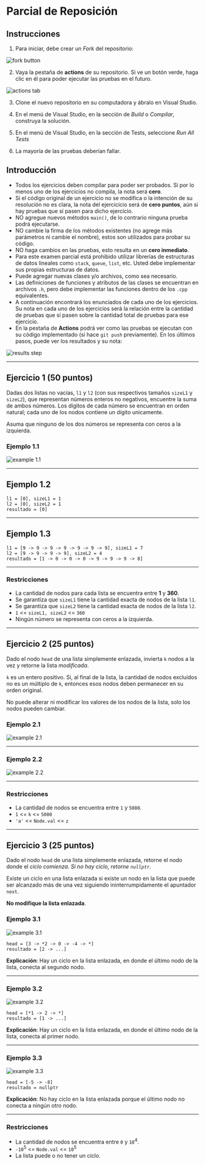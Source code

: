# Parcial de Reposición

## Instrucciones

1. Para iniciar, debe crear un *Fork* del repositorio:

![fork button](images/fork.png)

2. Vaya la pestaña de **actions** de su repositorio. Si ve un botón verde, haga clic en él para poder ejecutar las pruebas en el futuro.

![actions tab](images/actions.png)

3. Clone el nuevo repositorio en su computadora y ábralo en Visual Studio.

4. En el menú de Visual Studio, en la sección de *Build* o *Compilar*, construya la solución.

5. En el menú de Visual Studio, en la sección de Tests, seleccione *Run All Tests*

6. La mayoría de las pruebas deberían fallar.

## Introducción

- Todos los ejercicios deben compilar para poder ser probados. Si por lo menos uno de los ejercicios no compila, la nota será **cero**.
- Si el código original de un ejercicio no se modifica o la intención de su resolución no es clara, la nota del ejercicicio será de **cero puntos**, aún si hay pruebas que sí pasen para dicho ejercicio.
- NO agregue nuevos métodos `main()`, de lo contrario ninguna prueba podrá ejecutarse.
- NO cambie la firma de los métodos existentes (no agrege más parámetros ni cambie el nombre), estos son utilizados para probar su código.
- NO haga cambios en las pruebas, esto resulta en un **cero inmediato**.
- Para este examen parcial está prohibido utilizar librerías de estructuras de datos lineales como `stack`, `queue`, `list`, etc. Usted debe implementar sus propias estructuras de datos.
- Puede agregar nuevas clases y/o archivos, como sea necesario.
- Las definiciones de funciones y atributos de las clases se encuentran en archivos `.h`, pero debe implementar las funciones dentro de los `.cpp` equivalentes.
- A continuación encontrará los enunciados de cada uno de los ejercicios. Su nota en cada uno de los ejercicios será la relación entre la cantidad de pruebas que sí pasen sobre la cantidad total de pruebas para ese ejercicio.
- En la pestaña de **Actions** podrá ver como las pruebas se ejecutan con su código implementado (si hace `git push` previamente). En los últimos pasos, puede ver los resultados y su nota:

![results step](images/results.png)
___

## Ejercicio 1 (50 puntos)

Dadas dos listas no vacías, `l1` y `l2` (con sus respectivos tamaños `sizeL1` y `sizeL2`), que representan números enteros no negativos, encuentre la suma de ambos números. Los dígitos de cada número se encuentran en orden natural; cada uno de los nodos contiene un dígito unicamente.

Asuma que ninguno de los dos números se representa con ceros a la izquierda.

### Ejemplo 1.1

![example 1.1](images/example1_1.jpeg)

___

## Ejemplo 1.2

    l1 = [0], sizeL1 = 1
    l2 = [0], sizeL2 = 1
    resultado = [0]
___

## Ejemplo 1.3

    l1 = [9 -> 9 -> 9 -> 9 -> 9 -> 9 -> 9], sizeL1 = 7
    l2 = [9 -> 9 -> 9 -> 9], sizeL2 = 4
    resultado = [1 -> 0 -> 0 -> 0 -> 9 -> 9 -> 9 -> 8]
___

### Restricciones

- La cantidad de nodos para cada lista se encuentra entre **1** y **360**.
- Se garantiza que `sizeL1` tiene la cantidad exacta de nodos de la lista `l1`.
- Se garantiza que `sizeL2` tiene la cantidad exacta de nodos de la lista `l2`.
- `1` <= `sizeL1, sizeL2` <= `360`
- Ningún número se representa con ceros a la izquierda.

___

## Ejercicio 2 (25 puntos)

Dado el nodo `head` de una lista simplemente enlazada, invierta `k` nodos a la vez y retorne la lista *modificada*.

`k` es un entero positivo. Si, al final de la lista, la cantidad de nodos excluídos no es un múltiplo de `k`, entonces esos nodos deben permanecer en su orden original.

No puede alterar ni modificar los valores de los nodos de la lista, solo los nodos pueden cambiar.

### Ejemplo 2.1

![example 2.1](images/example2_1.jpeg)

___

### Ejemplo 2.2

![example 2.2](images/example2_2.jpeg)

___

### Restricciones

- La cantidad de nodos se encuentra entre `1` y `5000`.
- `1` <= `k` <= `5000`
- `'a'` <= `Node.val` <= `z`

___

## Ejercicio 3 (25 puntos)

Dado el nodo `head` de una lista simplemente enlazada, retorne el nodo donde el *ciclo comienza*. *Si no hay ciclo, retorne `nullptr`.*

Existe un ciclo en una lista enlazada si existe un nodo en la lista que puede ser alcanzado más de una vez siguiendo ininterrumpidamente el apuntador `next`.

**No modifique la lista enlazada**.

### Ejemplo 3.1

![example 3.1](images/example3_1.jpeg)

    head = [3 -> *2 -> 0 -> -4 -> *]
    resultado = [2 -> ...]

**Explicación**: Hay un ciclo en la lista enlazada, en donde el último nodo de la lista, conecta al segundo nodo.
___

### Ejemplo 3.2

![example 3.2](images/example3_2.jpeg)

    head = [*1 -> 2 -> *]
    resultado = [1 -> ...]

**Explicación**: Hay un ciclo en la lista enlazada, en donde el último nodo de la lista, conecta al primer nodo.
___

### Ejemplo 3.3

![example 3.3](images/example3_3.jpeg)

    head = [-5 -> -8]
    resultado = nullptr

**Explicación**: No hay ciclo en la lista enlazada porque el último nodo no conecta a ningún otro nodo.
___

### Restricciones

- La cantidad de nodos se encuentra entre `0` y `10`<sup>4</sup>.
- `-10`<sup>5</sup> <= `Node.val` <= `10`<sup>5</sup>
- La lista puede o no tener un ciclo.
